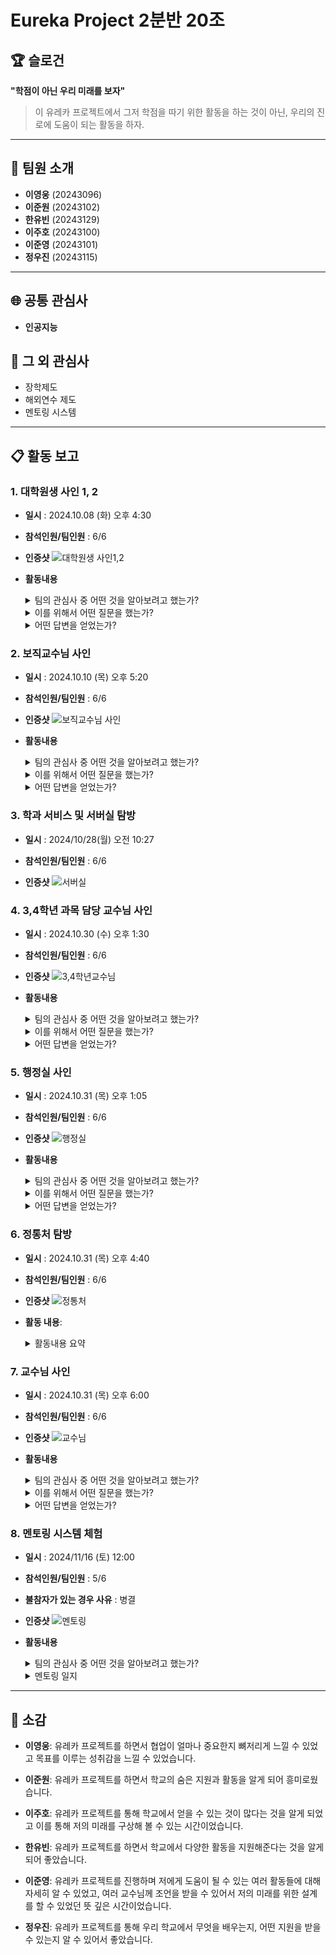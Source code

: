 # Eureka Project 2분반 20조

## 🏆 슬로건
**"학점이 아닌 우리 미래를 보자"**

> 이 유레카 프로젝트에서 그저 학점을 따기 위한 활동을 하는 것이 아닌, 우리의 진로에 도움이 되는 활동을 하자.

---

## 👥 팀원 소개
- **이영웅** (20243096) 
- **이준원** (20243102) 
- **한유빈** (20243129) 
- **이주호** (20243100) 
- **이준영** (20243101) 
- **정우진** (20243115) 

---

## 🌐 공통 관심사
- **인공지능**

## 🌟 그 외 관심사
- 장학제도 
- 해외연수 제도 
- 멘토링 시스템 

---

## 📋 활동 보고
### 1. 대학원생 사인 1, 2 ###
	
- **일시** : 2024.10.08 (화) 오후 4:30

- **참석인원/팀인원** : 6/6

- **인증샷**
![대학원생 사인1,2](./postgraduate.png)

- **활동내용**
  <details><summary> 팀의 관심사 중 어떤 것을 알아보려고 했는가? </summary>
    
  - 인공지능 랩실에 들어가기 위해 수강해야하는 교과목과 비교과 활동, 인공지능 분야로의 진출 대해 학교에서 제공받을 수 있는 혜택, 인공지능 랩실에 들어가기 위한 조건, 학부연구생
  </details> 
  <details><summary> 이를 위해서 어떤 질문을 했는가? </summary>
    
  1. 소속된 랩실(인공지능 랩실)에 가려면 소융대 교과목 중 어떤 교과목을 수강해야할까요?

   2. 설명해주신 교과목들 중 교과목 사이의 선후관계를 알 수 있을까요?

  3. 혹시 교과목만으로 부족하다고 느낄 때 어떤 활동을 해야 좋을지 추천해주실 활동이 있을까요?

  4. 인공지능 분야로 진출하기 위해서 학교에서 제공받을 수 있는 것들이 따로 있을까요?

  5. 랩실에 들어가기 위한 조건과 들어가기 위한 과정은 어떻게 될까요?

  6. 그렇다면 몇 학년 때 학부연구생을 하면 좋을까요?
  </details> 

  <details><summary> 어떤 답변을 얻었는가? </summary>
    
  1. 일단 저희는 인공지능 연구실이니까, 필수적인 교과목을 제외하고, AIX나 데이터과학이 중요해보입니다. 준비해오신 자료에서 정리한 교과목들 모두 인공지능 연구실에 들어오는데 도움이 됩니다. 이외에도 인공지능 교과목들이 점점 생길 것 같은데, 그런게 생기면 듣는게 도움이 많이 될 것 같아요.

  2. 일단 최신기술들은 그래도 어느 정도 베이스를 알고 들으면 좋아서 준비해오신 자료의 교과목 말고도, 인공지능 학부의 다른 인공지능 과목들을 듣는게 훨씬 좋습니다. 컴퓨터 구조 교과 다음에 운영체제를 듣는게 좋습니다. 자료구조나 알고리즘 같은 경우는 프로그래밍 언어가 베이스가 된 다음에 듣는 게 훨씬 좋습니다.

  3. 저희 연구실 자체는 엄청 실력 있는 사람을 뽑는게 아니라 공부하고 싶은 사람들이 와기 떄문에, 공부를 하는 시간이 있습니다. 만약 인공지능에 관심이 있으시면, 여기서 스터디가 많이 진행되고 있을 때 스터디를 진행하는게 더 도움이 많이 될 것 같습니다. 아니면 관심 분야 논문, 유명한 거 하나씩이라도 읽어보고 오면 훨신 유리할 것입니다.

  4. UROP가 조금 혜택이 될 것 같습니다. 연구를 조금 하신 경력이 있으시거나 아니면 대회가 많이 있으니까 대회를 참여하시는게 학사로서는 가져가기 좋은 경력일거 같습니다. 학교에서 해외 보내주는 프로그램도 좋고, 학부연구생을 하면 그게 가장 좋을것 같습니다.

  5. 저희는 잘하거나 기초가 있는 사람만 뽑고자 하는게 아니고, 인공지능을 좀 열심히 연구하고 공부해보고 싶은 분들을 위주로 뽑는 편이라서 일단 가장 먼저 인공지능을 하고 싶다는 마음과 왜 하고 싶은지 같은 생각이 있는 분들을 더 선호합니다. 가장 필요한거는 열정, 의지 같습니다. 학부 연구생 같은 경우는 공부하고 싶은 분들이라면 다 열어놓고 받고 있기도 합니다.

  6. 3학년 2학기 정도가 괜찮은 것 같습니다. 방학에 스터디를 하는 편이여서 방학 기준으로 들어오려면 학기 중에 컨택해야해서, 3학년 2학기 쯤 1년 정도만 하는게 훨씬 좋다고 생각합니다.


  </details> 



### 2. 보직교수님 사인 ###
	
- **일시** : 2024.10.10 (목) 오후 5:20

- **참석인원/팀인원** : 6/6

- **인증샷**
![보직교수님 사인](./ProfessorPosition.png)

- **활동내용**
  <details><summary> 팀의 관심사 중 어떤 것을 알아보려고 했는가? </summary>
    
  - 경험하면 좋은 비교과 활동, 소프트웨어에서 키울 수 있는 인공지능 관련 능력
  </details> 
  <details><summary> 이를 위해서 어떤 질문을 했는가? </summary>
    
  1. 학교에서 제공해주는 비교과 활동 중 소융대 학생이라면 이것만큼은 꼭 경험해보면 좋겠다는 활동이 있을까요?

   2. 인공지능 관련 개발자가 되기 위해  필요한 능력 중  소프트웨어학부에서는 어떤 능력을 키울 수 있는지?

  </details> 

  <details><summary> 어떤 답변을 얻었는가? </summary>
    
  1. 헤커톤, icpc, 코딩역량인증제도, (여름,겨울)방학에 하는 인턴쉽은 한 번씩 경험해보면 좋겠습니다.

  2. 인공지능을 전공해도 코딩능력이 중요하다. 인공지능 학습 모델을 만들겠다 -> 수학이 중요함, 인공지능을 활용하여 프로그램을 만들겠다. -> 응용 프로그램 개발 능력, 서버 처리 능력이 중요함.

  </details> 

### 3. 학과 서비스 및 서버실 탐방 ###
- **일시** : 2024/10/28(월) 오전 10:27

- **참석인원/팀인원** : 6/6

- **인증샷**
![서버실](./server.jpg)

### 4. 3,4학년 과목 담당 교수님 사인 ###
- **일시** : 2024.10.30 (수) 오후 1:30

- **참석인원/팀인원** : 6/6

- **인증샷**
![3,4학년교수님](./34professor.jpeg)

- **활동내용**
  <details><summary> 팀의 관심사 중 어떤 것을 알아보려고 했는가? </summary>
    
  - 교수님이 맡고 계신 자율주행 과목을 듣기 전 수강하면 좋은 과목 
  </details> 
  <details><summary> 이를 위해서 어떤 질문을 했는가? </summary>
    
  - 3,4학년 과목에서 자율주행 과목을 듣기 전 2학년 때 수강하면 도움이 될 수 있는 과목은 무엇인지? 
  </details> 

  <details><summary> 어떤 답변을 얻었는가? </summary>
    
  - 자율주행에 인공지능이 필수적이기에 인공지능에 기초인 선형대수학을 듣고와주면 좋고, 컴퓨터 비전을 사용함으로 기초적인 컴퓨터 비전 능력을 지니고 오면 좋겠습니다. 또한 학생들이 강화학습을 어려워하여 때문에 교과목 수강전 강화학습에 대해서 공부해 오면 많은 도움이 될 수 있다 생각합니다.

  </details> 
### 5. 행정실 사인 ###
- **일시** : 2024.10.31 (목) 오후 1:05

- **참석인원/팀인원** : 6/6

- **인증샷**
![행정실](./server.jpg)

- **활동내용**
  <details><summary> 팀의 관심사 중 어떤 것을 알아보려고 했는가? </summary>
    
  - 행정실에서 도움 받을 수 있는 활동, 인턴십, 해외 프로그램
  </details> 
  <details><summary> 이를 위해서 어떤 질문을 했는가? </summary>
    
  1.  인턴십 과정은 어떻게 이루어지나요? 

   2. 인턴십은 학년제한 없이 갈 수 있나요?

  3. 행정실에서 어떤 도움을 받을 수 있는지 잘 모르는데, 소식이나 진행중인 프로그램을 어떻게 확인할 수 있을까요? 

  </details> 

  <details><summary> 어떤 답변을 얻었는가? </summary>
    
  1. 인턴십 과정은 잡페어에 참여하여 다양한 회사들의 인턴십 프로그램을 알 수 있고 관심있는 회사와 연결하여 방학 중 인턴십 혹은 학기 중 인턴십을 선택하여 체험할 수 있다.

  2. 인턴십 체험은 주로 3학년 학생들이 많이 하지만 학년에 제한이 따로 있는 것은 아니다.

  3. 주로 행정실 게시판을 통해서 다양한 프로그램과 도움들을 공지하고 있기에 게시판을 잘 확인해주면 많은 도움을 받을 수 있을 것이다. 특히 장학금 부분에서는 학점 장학금 뿐 아니라 외부 활동을 통해서 상을 받거나 다양한 외부활동이 인정되면 우수 장학금을 받을 수 있기에 관심가져주면 좋겠다.

  </details> 

### 6. 정통처 탐방 ###

- **일시** : 2024.10.31 (목) 오후 4:40

- **참석인원/팀인원** : 6/6

- **인증샷**
![정통처](./ICO.jpg)

- **활동 내용**:
  <details><summary> 활동내용 요약 </summary>

  정보 통신처 소개: 
    1. [정보통신처 ↔ 교육 / 연구 현장] 협업 모델 구축, smart data center 구축(대학 최초), On-Offline 무경계 학습 환경 구축

    2. 정보서비스 가동율(99.98%), 안전한 정보보호 관리체계 구축, ON국민시스템 운영

    3. Smart Platform & IT 서비스

     infra : K* Cloud Center - 차세대 시스템 인프라 구성, wifi 관리, 공동전산실 관리, 공용소프트웨어

     service : 주목할 만한 서비스 - K*Startrack, 경력개발지원단(진로 상담), AIZONE(ms사의 최신 ai교육 강의)
               웹메일, Office365, K*CARD, K*Homepage, 콘텐츠 놀이터

    security : 정보보호 동향
</details>

### 7. 교수님 사인 ###
- **일시** : 2024.10.31 (목) 오후 6:00

- **참석인원/팀인원** : 6/6

- **인증샷**
![교수님](./professor.png)

- **활동내용**
  <details><summary> 팀의 관심사 중 어떤 것을 알아보려고 했는가? </summary>
    
  - 선형대수학과 앞으로의 수강하려고하는 과목들과의 연관성, 인공지능에 필요한 역량
  </details> 
  <details><summary> 이를 위해서 어떤 질문을 했는가? </summary>
    
  1.  선형대수 과목을 수강한 후 들으면 좋은 과목 혹은 연관성이 깊은 과목들은 무엇인지?

   2. 학부생 단계에서 인공지능 쪽으로 가고 싶다면 무엇을 중점으로 공부해야 하는지와 향상시켰으면 하는 역량은 무엇인가요?
  </details> 

  <details><summary> 어떤 답변을 얻었는가? </summary>
    
  1. 선형대수학은 it분야의 기본이되는 학문으로 대학에서 배우는 수학과목들 모두 중요하므로 잘 배우면 좋겠다. 학생들이 사람이 어떻게 학습하는지에 대해서 먼저 생각했으면 좋을 것 같다.

  2. 결국 인공지능이 학습하는 방식은 인간이 효율적으로 학습하는 방식과 큰 연관이 있기에 먼저 사람이 어떻게 해야 더 효율적으로 학습하는지를 고민해보고 소프트웨어학부생으로서 좋은 데이터를 수집하고 가공할 수 있도록 하면 도움이 될 것 같다. 

  </details> 


### 8. 멘토링 시스템 체험 ###
	
- **일시** : 2024/11/16 (토) 12:00

- **참석인원/팀인원** : 5/6

- **불참자가 있는 경우 사유** : 병결

- **인증샷** 
![멘토링](./mentoring.png)

- **활동내용**
  <details><summary> 팀의 관심사 중 어떤 것을 알아보려고 했는가? </summary>
    
  - 해외 취직 동향, 휴학 시 공부하면 좋은 것
  </details> 
  <details><summary> 멘토링 일지 </summary>
    
  ![멘토링 일지](./mentorMerged.jpg)
  
  </details> 


---
## 💬 소감

- **이영웅**: 
  유레카 프로젝트를 하면서 협업이 얼마나 중요한지 뼈저리게 느낄 수 있었고 목표를 이루는 성취감을 느낄 수 있었습니다.

- **이준원**: 
  유레카 프로젝트를 하면서 학교의 숨은 지원과 활동을 알게 되어 흥미로웠습니다.

- **이주호**: 
  유레카 프로젝트를 통해 학교에서 얻을 수 있는 것이 많다는 것을 알게 되었고 이를 통해 저의 미래를 구상해 볼 수 있는 시간이었습니다.

- **한유빈**: 
  유레카 프로젝트를 하면서 학교에서 다양한 활동을 지원해준다는 것을 알게 되어 좋았습니다.

- **이준영**: 
  유레카 프로젝트를 진행하며 저에게 도움이 될 수 있는 여러 활동들에 대해 자세히 알 수 있었고, 여러 교수님께 조언을 받을 수 있어서 저의 미래를 위한 설계를 할 수 있었던 뜻 깊은 시간이었습니다.

- **정우진**: 
  유레카 프로젝트를 통해 우리 학교에서 무엇을 배우는지, 어떤 지원을 받을 수 있는지 알 수 있어서 좋았습니다.
